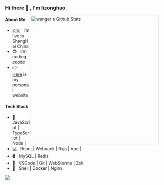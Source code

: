### Hi there 👋 , I'm lizonghao.


<img align="right" width="420" src="https://github-readme-stats.vercel.app/api?username=SongHaoL&include_all_commits=true&count_private=true&show_icons=true&line_height=20&title_color=7A7ADB&icon_color=2234AE" alt="wanger's Github Stats">

#### About Me

- 🇨🇳 &nbsp; I’m live in ShangHai China
- 😎 &nbsp; I'm coding [ecode](https://www.google.com/)
- 👉 &nbsp; [Here](https://www.google.com/) is my personal website


#### Tech Stack

- 🎯 &nbsp; JavaScript | TypeScript | Node |
- 💻 &nbsp; React | Webpack | Rxjs | Vue |
- 🛢 &nbsp; MySQL | Redis
- 🔧 &nbsp; VSCode | Git | WebStorme | Zsh
- 🚀 &nbsp; Shell | Docker | Nginx

![](https://visitor-badge.glitch.me/badge?page_id=SongHaoL.SongHaoL)
